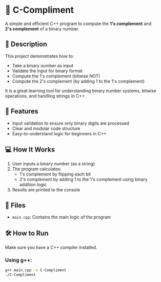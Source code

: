 # 🧠 C-Compliment

A simple and efficient C++ program to compute the **1's complement** and **2's complement** of a binary number.

## 📌 Description

This project demonstrates how to:
- Take a binary number as input
- Validate the input for binary format
- Compute the 1's complement (bitwise NOT)
- Compute the 2's complement (by adding 1 to the 1's complement)

It is a great learning tool for understanding binary number systems, bitwise operations, and handling strings in C++.

## 🚀 Features

- Input validation to ensure only binary digits are processed
- Clear and modular code structure
- Easy-to-understand logic for beginners in C++

## 💻 How It Works

1. User inputs a binary number (as a string)
2. The program calculates:
   - 1's complement by flipping each bit
   - 2's complement by adding 1 to the 1's complement using binary addition logic
3. Results are printed to the console

## 📂 Files

- `main.cpp`: Contains the main logic of the program

## 🛠️ How to Run

Make sure you have a C++ compiler installed.

### Using g++:
```bash
g++ main.cpp -o C-Compliment
./C-Compliment
